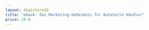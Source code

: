 ```yaml
---
layout: digistore24
title: "ebook- Das Marketing-Geheimnis für Autoteile-Händler"
price: 19.9
---
```

